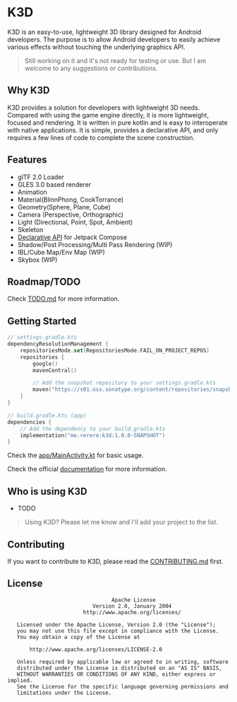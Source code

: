 # K3D

K3D is an easy-to-use, lightweight 3D library designed for Android developers. The purpose is to
allow
Android developers to easily achieve various effects without touching the underlying graphics API.

> Still working on it and it's not ready for testing or use. But I am welcome to any suggestions or
> contributions.

## Why K3D

K3D provides a solution for developers with lightweight 3D needs. Compared with using the game
engine directly, it is more lightweight, focused and rendering. It is written in pure kotlin and is
easy to interoperate with native applications. It is simple, provides a declarative API, and only
requires a few lines of code to complete the scene construction.

## Features

- glTF 2.0 Loader
- GLES 3.0 based renderer
- Animation
- Material(BlinnPhong, CookTorrance)
- Geometry(Sphere, Plane, Cube)
- Camera (Perspective, Orthographic)
- Light (Directional, Point, Spot, Ambient)
- Skeleton
- [Declarative API](app/src/main/java/me/rerere/k3d/DslExample.kt) for Jetpack Compose
- Shadow/Post Processing/Multi Pass Rendering (WIP)
- IBL/Cube Map/Env Map (WIP)
- Skybox (WIP)

## Roadmap/TODO

Check [TODO.md](todo.md) for more information.

## Getting Started

```kotlin
// settings.gradle.kts
dependencyResolutionManagement {
    repositoriesMode.set(RepositoriesMode.FAIL_ON_PROJECT_REPOS)
    repositories {
        google()
        mavenCentral()

        // Add the snapshot repository to your settings.gradle.kts
        maven("https://s01.oss.sonatype.org/content/repositories/snapshots")
    }
}
```

```kotlin
// build.gradle.kts (app)
dependencies {
    // Add the dependency to your build.gradle.kts
    implementation("me.rerere:k3d:1.0.0-SNAPSHOT")
}
```

Check the [app/MainActivity.kt](app/src/main/java/me/rerere/k3d/MainActivity.kt) for basic usage.

Check the official [documentation](https://k3d.rerere.me) for more information.

## Who is using K3D

- TODO

> Using K3D? Please let me know and I'll add your project to the list.

## Contributing

If you want to contribute to K3D, please read the [CONTRIBUTING.md](docs/contribution.md) first.

## License

```
                                 Apache License
                           Version 2.0, January 2004
                        http://www.apache.org/licenses/

   Licensed under the Apache License, Version 2.0 (the "License");
   you may not use this file except in compliance with the License.
   You may obtain a copy of the License at

       http://www.apache.org/licenses/LICENSE-2.0

   Unless required by applicable law or agreed to in writing, software
   distributed under the License is distributed on an "AS IS" BASIS,
   WITHOUT WARRANTIES OR CONDITIONS OF ANY KIND, either express or implied.
   See the License for the specific language governing permissions and
   limitations under the License.

```